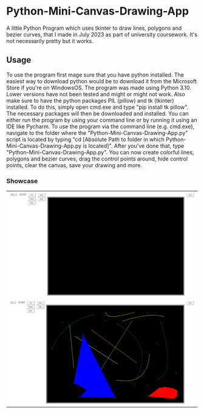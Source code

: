 # Python-Mini-Canvas-Drawing-App
A little Python Program which uses tkinter to draw lines, polygons and bezier curves, that I made in July 2023 as part of university coursework.
It's not necessarily pretty but it works.

## Usage
To use the program first mage sure that you have python installed. The easiest way to download python would be to download it from the Microsoft Store if you're on WindowsOS. The program was made
using Python 3.10. Lower versions have not been tested and might or might not work. Also make sure to have the python packages PIL (pillow) and tk (tkinter) installed.
To do this, simply open cmd.exe and type "pip install tk pillow". The necessary packages will then be downloaded and installed.
You can either run the program by using your command line or by running it using an IDE like Pycharm. To use the program via the command line (e.g. cmd.exe), navigate to the 
folder where the "Python-Mini-Canvas-Drawing-App.py" script is located by typing "cd [Absolute Path to folder in which Python-Mini-Canvas-Drawing-App.py is located]". 
After you've done that, type "Python-Mini-Canvas-Drawing-App.py". You can now create colorful lines, polygons and bezier curves, drag the control points around, hide control points, 
clear the canvas, save your drawing and more.

### Showcase

<table>
  <tr>
    <td><kbd> <img src="Python-Mini-Canvas-Drawing-App Showcase 1.png" width="1000" /> </kbd></td>
  </tr>
    <tr>
    <td><kbd> <img src="Python-Mini-Canvas-Drawing-App Showcase 2.png" width="1000" /> </kbd></td>
  </tr>
</table>
